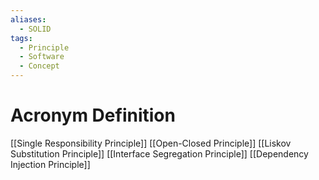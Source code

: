 ```yaml
---
aliases:
  - SOLID
tags:
  - Principle
  - Software
  - Concept
---
```

# Acronym Definition
[[Single Responsibility Principle]]
[[Open-Closed Principle]]
[[Liskov Substitution Principle]]
[[Interface Segregation Principle]]
[[Dependency Injection Principle]]
